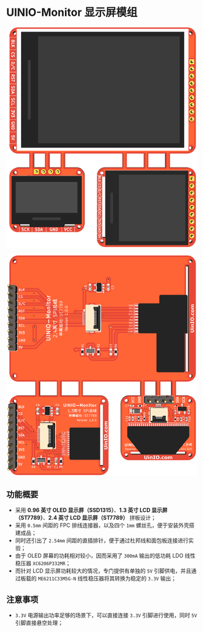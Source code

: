 # UINIO-Monitor 显示屏模组

![](./Images/PCB-3D-1.png)

![](./Images/PCB-3D-2.png)

## 功能概要

- 采用 **0.96 英寸 OLED 显示屏（SSD1315）**、**1.3 英寸 LCD 显示屏（ST7789）**、**2.4 英寸 LCD 显示屏（ST7789）** 拼板设计；
- 采用 `0.5mm` 间距的 FPC 排线连接器，以及四个 `1mm` 螺丝孔，便于安装外壳搭建成品；
- 同时还引出了 `2.54mm` 间距的直插排针，便于通过杜邦线和面包板连接进行实验；
- 由于 OLED 屏幕的功耗相对较小，因而采用了 `300mA` 输出的低功耗 LDO 线性稳压器 `XC6206P332MR`；
- 而针对 LCD 显示屏功耗较大的情况，专门提供有单独的 `5V` 引脚供电，并且通过板载的 `ME6211C33M5G-N` 线性稳压器将其转换为稳定的 `3.3V` 输出；

## 注意事项

- `3.3V` 电源输出功率足够的场景下，可以直接连接 `3.3V` 引脚进行使用，同时 `5V` 引脚直接悬空处理；
